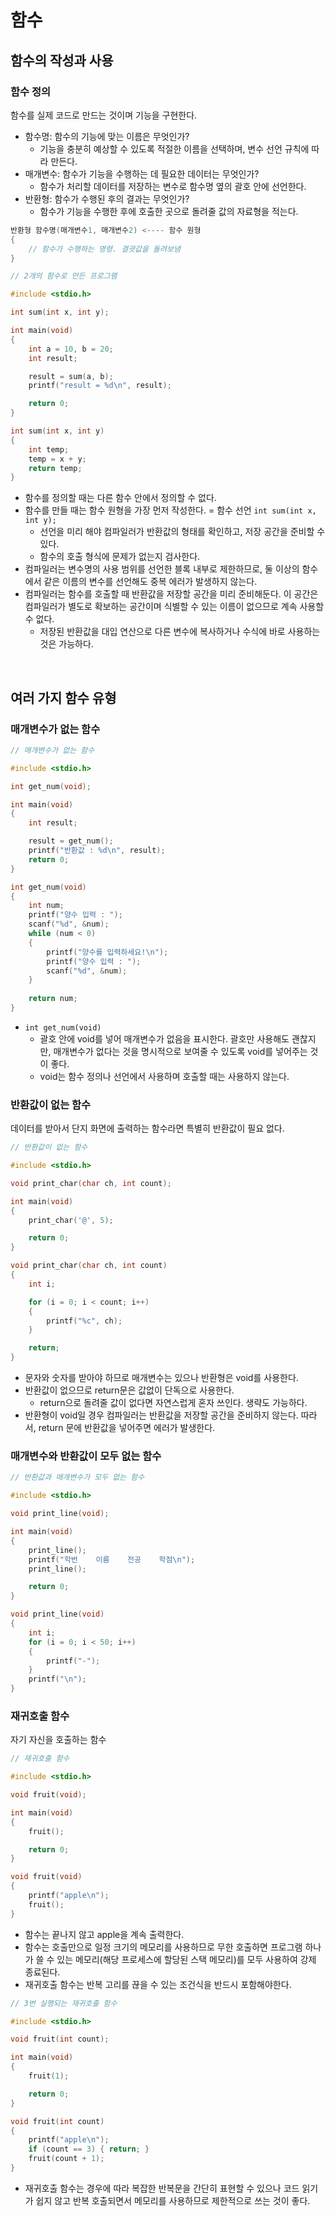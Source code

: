 # 함수

## 함수의 작성과 사용

### 함수 정의
함수를 실제 코드로 만드는 것이며 기능을 구현한다.
- 함수명: 함수의 기능에 맞는 이름은 무엇인가?
    - 기능을 충분히 예상할 수 있도록 적절한 이름을 선택하며, 변수 선언 규칙에 따라 만든다.
- 매개변수: 함수가 기능을 수행하는 데 필요한 데이터는 무엇인가?
    - 함수가 처리할 데이터를 저장하는 변수로 함수명 옆의 괄호 안에 선언한다.
- 반환형: 함수가 수행된 후의 결과는 무엇인가?
    - 함수가 기능을 수행한 후에 호출한 곳으로 돌려줄 값의 자료형을 적는다.
```c
반환형 함수명(매개변수1, 매개변수2) <---- 함수 원형
{
    // 함수가 수행하는 명령. 결괏값을 돌려보냄
}
```

```c
// 2개의 함수로 만든 프로그램

#include <stdio.h>

int sum(int x, int y);

int main(void)
{
    int a = 10, b = 20;
    int result;

    result = sum(a, b);
    printf("result = %d\n", result);

    return 0;
}

int sum(int x, int y)
{
    int temp;
    temp = x + y;
    return temp;
}
```
- 함수를 정의할 때는 다른 함수 안에서 정의할 수 없다.
- 함수를 만들 때는 함수 원형을 가장 먼저 작성한다. = 함수 선언 ```int sum(int x, int y);```
    - 선언을 미리 해야 컴파일러가 반환값의 형태를 확인하고, 저장 공간을 준비할 수 있다.
    - 함수의 호출 형식에 문제가 없는지 검사한다.
- 컴파일러는 변수명의 사용 범위를 선언한 블록 내부로 제한하므로, 둘 이상의 함수에서 같은 이름의 변수를 선언해도 중복 에러가 발생하지 않는다.
- 컴파일러는 함수를 호출할 때 반환값을 저장할 공간을 미리 준비해둔다. 이 공간은 컴파일러가 별도로 확보하는 공간이며 식별할 수 있는 이름이 없으므로 계속 사용할 수 없다.
    - 저장된 반환값을 대입 연산으로 다른 변수에 복사하거나 수식에 바로 사용하는 것은 가능하다.

</br>

## 여러 가지 함수 유형

### 매개변수가 없는 함수
```c
// 매개변수가 없는 함수

#include <stdio.h>

int get_num(void);

int main(void)
{
    int result;

    result = get_num();
    printf("반환값 : %d\n", result);
    return 0;
}

int get_num(void)
{
    int num;
    printf("양수 입력 : ");
    scanf("%d", &num);
    while (num < 0)
    {
        printf("양수를 입력하세요!\n");
        printf("양수 입력 : ");
        scanf("%d", &num);
    }
    
    return num;
}
```
- ```int get_num(void)```
    - 괄호 안에 void를 넣어 매개변수가 없음을 표시한다. 괄호만 사용해도 괜찮지만, 매개변수가 없다는 것을 명시적으로 보여줄 수 있도록 void를 넣어주는 것이 좋다.
    - void는 함수 정의나 선언에서 사용하며 호출할 때는 사용하지 않는다.


### 반환값이 없는 함수
데이터를 받아서 단지 화면에 출력하는 함수라면 특별히 반환값이 필요 없다.
```c
// 반환값이 없는 함수

#include <stdio.h>

void print_char(char ch, int count);

int main(void)
{
    print_char('@', 5);

    return 0;
}

void print_char(char ch, int count)
{
    int i;

    for (i = 0; i < count; i++)
    {
        printf("%c", ch);
    }

    return;
}
```
- 문자와 숫자를 받아야 하므로 매개변수는 있으나 반환형은 void를 사용한다.
- 반환값이 없으므로 return문은 값없이 단독으로 사용한다.
    - return으로 돌려줄 값이 없다면 자연스럽게 혼자 쓰인다. 생략도 가능하다.
- 반환형이 void일 경우 컴파일러는 반환값을 저장할 공간을 준비하지 않는다. 따라서, return 문에 반환값을 넣어주면 에러가 발생한다.


### 매개변수와 반환값이 모두 없는 함수
```c
// 반환값과 매개변수가 모두 없는 함수

#include <stdio.h>

void print_line(void);

int main(void)
{
    print_line();
    printf("학번    이름    전공    학점\n");
    print_line();

    return 0;
}

void print_line(void)
{
    int i;
    for (i = 0; i < 50; i++)
    {
        printf("-");
    }
    printf("\n");
}
```


### 재귀호출 함수
자기 자신을 호출하는 함수
```c
// 재귀호출 함수

#include <stdio.h>

void fruit(void);

int main(void)
{
    fruit();

    return 0;
}

void fruit(void)
{
    printf("apple\n");
    fruit();
}
```
- 함수는 끝나지 않고 apple을 계속 출력한다.
- 함수는 호출만으로 일정 크기의 메모리를 사용하므로 무한 호출하면 프로그램 하나가 쓸 수 있는 메모리(해당 프로세스에 할당된 스택 메모리)를 모두 사용하여 강제 종료된다.
- 재귀호출 함수는 반복 고리를 끊을 수 있는 조건식을 반드시 포함해야한다.
```c
// 3번 실행되는 재귀호출 함수

#include <stdio.h>

void fruit(int count);

int main(void)
{
    fruit(1);

    return 0;
}

void fruit(int count)
{
    printf("apple\n");
    if (count == 3) { return; }
    fruit(count + 1);
}
```
- 재귀호출 함수는 경우에 따라 복잡한 반복문을 간단히 표현할 수 있으나 코드 읽기가 쉽지 않고 반복 호출되면서 메모리를 사용하므로 제한적으로 쓰는 것이 좋다.